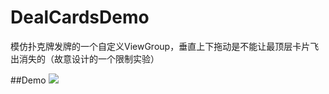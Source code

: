 # DealCardsDemo
模仿扑克牌发牌的一个自定义ViewGroup，垂直上下拖动是不能让最顶层卡片飞出消失的（故意设计的一个限制实验）

##Demo
![](https://github.com/wzhnsc/DealCardsDemo/blob/master/gif/show.gif)
